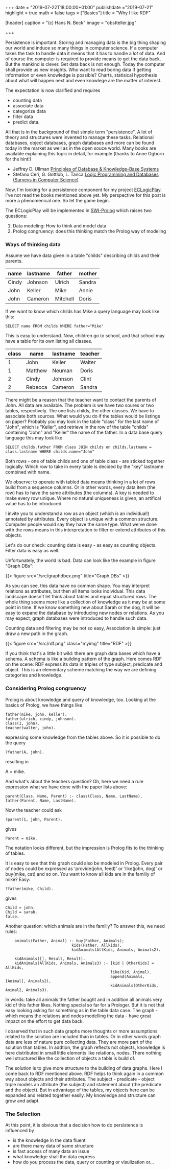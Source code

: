 +++
date = "2019-07-22T18:00:00+01:00"
publishdate ="2019-07-21"
highlight = true
math = false
tags = ["Basics"]
title = "Why I like RDF"

[header]
  caption = "(c) Hans N. Beck"
  image = "obstteller.jpg"

+++

Persistence is important. Storing and managing data is the big thing shaping our world and induce so many things in computer science. If a computer takes the task to handle data it means that it has to handle a *lot* of data. And of course the computer is required to provide means to get the data back. But the mankind is clever. Get data back is not enough. Today the computer shall provide us new insights. Who want to read boring data if getting information or even knowledge is possible? Charts, statisical hypothesis about what will happen next and even knowlege are the matter of interest. 
 
The expectation is now clarified and requires

+  counting data
+  associate data
+  categorize data
+  filter data
+  predict data.

All that is in the background of that simple term "persistence". A lot of theory and structures were invented to manage these tasks. Relational databases, object databases, graph databases and more can be found today in the market as well as in the open souce world. Many books are available explaining this topic in detail, for example (thanks to Anne Ogborn for the hint!)

+  Jeffrey D. Ullman [Principles of Database & Knowledge-Base Systems](https://www.amazon.com/dp/0716781581/ref=cm_sw_r_tw_dp_U_x_0einDbE4CNB3D)
+  Stefano Ceri, G. Gottlob, L. Tanca [Logic Programming and Databases (Surveys in Computer Science)](https://www.amazon.com/dp/0387517286/ref=cm_sw_r_tw_dp_U_x_wjinDb0788341)

Now, I'm looking for a persistence component for my project [ECLogicPlay](en/project/prologgameengine/). I've not read the books mentioned above yet. My perspective for this post is more a phenomenical one. So let the game begin.

The ECLogicPlay will be implemented in [SWI-Prolog](http://www.swi-prolog.org) which raises two questions: 

1.  Data modeling: How to think and model data
2.  Prolog congruency: does this thinking match the Prolog way of modeling


### Ways of thinking data

Assume we have data given in a table "childs" describing childs and their parents. 

| name | lastname | father | mother |
|------|-----|--------|-----|
| Cindy | Johnson | Ulrich  | Sandra     |
| John | Keller | Mike | Annie    |
| John | Cameron | Mitchell  | Doris     |


If we want to know which childs has Mike a query language may look like this: 

    SELECT name FROM childs WHERE father="Mike"

This is easy to understand. Now, children go to school, and that school may have a table for its own listing all classes. 

| class | name | lastname | teacher | 
|------|-----|--------|-----|
| 1	| John | Keller | Walter |
| 1 | Matthew | Neuman| Doris |
| 2 | Cindy | Johnson | Clint |
| 2 | Rebecca | Cameron  | Sandra |

There might be a reason that the teacher want to contact the parents of John. All data are available. The problem is we have two soures or two tables, respectively. The one lists childs, the other classes. We have to associate both sources. What would you do if the tables would be listings on paper? Probably you may look in the table "class" for the last name of "John", which is "Keller",  and retrieve in the row of the table "childs" containing "John" and "Keller" the name of the father. In a data base query language this may look like

	SELECT childs.father FROM class JOIN childs on childs.lastname = class.lastname WHERE childs.name="John"

Both rows - one of table childs and one of table class - are sticked together logically. Which row to take in every table is decided by the "key" lastname combined with name.

We observe: to operate with tabled data means thinking in a lot of rows build from a sequence columns. Or in other words, every data item (the row) has to have the same attributes (the columns). A key is needed to make every row unique. Where no natural uniqueness is given, an artifical value has to be introduced. 

I invite you to understand a row as an object (which is an individual!) annotated by attributes. Every object is unique with a common structure. Computer people would say they have the same type. What we've done with the rows means in this interpretation to filter or extend attributes of this objects.

Let's do our check: counting data is easy - as easy as counting objects. Filter data is easy as well.  

Unfortunately, the world is bad. Data can look like the example in figure "Graph DBs":

{{< figure src="/src/graphdbex.png" title="Graph DBs" >}}

As you can see, this data have no common shape. You may interpret relations as attributes, but then all items looks individual. This data landscape doesn't let think about tables and equal structured rows. The whole thing seems more like a collection of knowledge as it may be at some point in time. If we know something new about Sarah or the dog, it will be easy to expand the database by introducing new nodes or relations. As you may expect, graph databases were introduced to handle such data.

Counting data and filtering may be not so easy, Association is simple: just draw a new path in the graph. 

{{< figure src="/src/rdf.png" class="myimg" title="RDF" >}}

If you think that's a little bit wild: there are graph data bases which have a schema. A schema is like a building pattern of the graph. Here comes RDF on the scene: RDF express its data in triples of type subject, predicate and object. This is an elementary scheme matching the way we are defining categories and knowledge. 


### Considering Prolog congruency

Prolog is about knowledge and query of knowledge, too. Looking at the basics of Prolog, we have things like

    father(mike, john, keller).
    father(ulrich, cindy, johnson).
    class(1, john).
    teacher(walter, john).

 expressing some knowledge from the tables above. So it is possible to do the query

    ?father(A, john).

 resulting in 

   A = mike.

And what's about the teachers question? Oh, here we need a rule expression what we have done with the paper lists above:

	parent(Class, Name, Parent) :- class(Class, Name, LastName), father(Parent, Name, LastName).

Now the teacher could ask

	?parent(1, john, Parent).

gives

	Parent = mike.
 
The notation looks different, but the impression is Prolog fits to the thinking of tables.

It is easy to see that this graph could also be modeled in Prolog. Every pair of nodes could be expressed as 'provide(john, feed)' or 'like(john, dog)' or buy(mike, cat) and so on. You want to know all kids are in the familiy of mike? Easy:

	?father(mike, Child).

gives

	Child = john.
	Child = sarah.
	false.

Another question: which animals are in the familiy? To answer this, we need  rules:

		animals(Father, Animal) :- buy(Father, Animals);
								 kids(Father, Allkids),
								 kidAnimals(AllKids, Animals, Animals2).

	 	kidAnimals([], Result, Result).
	 	kidAnimals(AllKids, Animals, Animals3) :- [kid | OtherKids] = AllKids,
	 											  like(Kid, Animal).
	 											  append(Animals, [Animal], Animals2), 
	 											  kidAnimals(OtherKids, Animal2, Animals3).

In words: take all animals the father bought and in addition all animals very kid of this father likes. Nothing special so far for a Prologer. But it is not that easy looking asking for something as in the table data case. The graph - which means the relations and nodes modelling the data - have great impact on the effort to get data back. 

I observed that in such data graphs more thoughts or more assumptions related to the solution are included than in tables. Or in other words graph data are less of nature pure collecting data. They are more part of the solution than tables. In addtion, the graph reflects not objects, knowledge is  here distributed in small little elements like relations, nodes. There nothing well structured like the collection of objects a table is build of. 

The solution is to give more structure to the building of data graphs. Here I come back to RDF mentioned above. RDF helps to think again in a common way about objects and their attributes. The subject - predicate - object triple models an attribute (the subject) and statement about (the predicate and the object). But in advantage of the tables, my objects here can be expanded and related together easily. My knowledge and structure can grow and adapt. 

### The Selection

At this point, it is obvious that a decision how to do persistence is influenced by

*  is the knowledge in the data fluent 
*  are there many data of same structure
*  is fast access of many data an issue
*  what knowledge shall the data express
*  how do you process the data, query or counting or visulization or...
